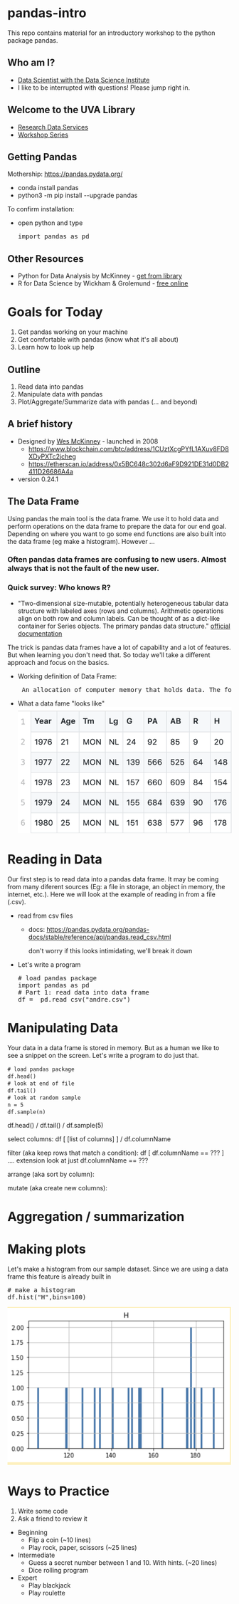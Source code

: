 # pandas-intro
This repo contains material for an introductory workshop to the python package pandas.

## Who am I?
* [Data Scientist with the Data Science Institute](https://dsi.virginia.edu/people/peter-alonzi)
* I like to be interrupted with questions! Please jump right in.

## Welcome to the UVA Library
* [Research Data Services](https://data.library.virginia.edu/)
* [Workshop Series](https://data.library.virginia.edu/training/)
 
## Getting Pandas
Mothership: https://pandas.pydata.org/
* conda install pandas
* python3 -m pip install --upgrade pandas

To confirm installation:
* open python and type <pre>import pandas as pd</pre>

## Other Resources
* Python for Data Analysis by McKinney - [get from library](https://search.lib.virginia.edu/catalog/u7444998)
* R for Data Science by Wickham & Grolemund - [free online](https://r4ds.had.co.nz/)

# Goals for Today
1. Get pandas working on your machine
2. Get comfortable with pandas (know what it's all about)
3. Learn how to look up help

## Outline
1. Read data into pandas
2. Manipulate data with pandas
3. Plot/Aggregate/Summarize data with pandas (... and beyond)

## A brief history
* Designed by [Wes McKinney](http://wesmckinney.com/) - launched in 2008
  * https://www.blockchain.com/btc/address/1CUztXcgPYfL1AXuv8FD8XDyPXTc2jcheg
  * https://etherscan.io/address/0x5BC648c302d6aF9D921DE31d0DB2411D26686A4a
* version 0.24.1

## The Data Frame
Using pandas the main tool is the data frame. We use it to hold data and perform operations on the data frame to prepare the data for our end goal. Depending on where you want to go some end functions are also built into the data frame (eg make a histogram). However ...

### Often pandas data frames are confusing to new users. Almost always that is not the fault of the new user.

### Quick survey: Who knows R?

* "Two-dimensional size-mutable, potentially heterogeneous tabular data structure with labeled axes (rows and columns). Arithmetic operations align on both row and column labels. Can be thought of as a dict-like container for Series objects. The primary pandas data structure." [official documentation](https://pandas.pydata.org/pandas-docs/stable/reference/api/pandas.DataFrame.html)
  
The trick is pandas data frames have a lot of capability and a lot of features. But when learning you don't need that. So today we'll take a different approach and focus on the basics.

* Working definition of Data Frame: 
    <pre> An allocation of computer memory that holds data. The format works like a spreadsheet.</pre>
* What a data fame "looks like"
    ![visualized](andre.png)   


# Reading in Data
Our first step is to read data into a pandas data frame. It may be coming from many diferent sources (Eg: a file in storage, an object in memory, the internet, etc.). Here we will look at the example of reading in from a file (.csv).
 
  * read from csv files
    * docs: https://pandas.pydata.org/pandas-docs/stable/reference/api/pandas.read_csv.html
      
      don't worry if this looks intimidating, we'll break it down
  * Let's write a program
    <pre>
    # load pandas package
    import pandas as pd      
    # Part 1: read data into data frame
    df =  pd.read_csv("andre.csv")
    </pre>
    
# Manipulating Data

Your data in a data frame is stored in memory. But as a human we like to see a snippet on the screen. Let's write a program to do just that.

    # load pandas package
    df.head()
    # look at end of file
    df.tail()
    # look at random sample
    n = 5
    df.sample(n)




df.head()  / df.tail() / df.sample(5)

select columns: df [ [list of columns] ]  / df.columnName

filter (aka keep rows that match a condition): df [ df.columnName == ??? ] .... extension look at just df.columnName == ???

arrange (aka sort by column): 

mutate (aka create new columns):

# Aggregation / summarization





# Making plots
Let's make a histogram from our sample dataset. Since we are using a data frame this feature is already built in

<pre>
# make a histogram
df.hist("H",bins=100)
</pre>

![](histo.png)


# Ways to Practice
1. Write some code
2. Ask a friend to review it

* Beginning
  * Flip a coin (~10 lines)
  * Play rock, paper, scissors  (~25 lines)
* Intermediate
  * Guess a secret number between 1 and 10. With hints. (~20 lines)
  * Dice rolling program
* Expert
  * Play blackjack
  * Play roulette
